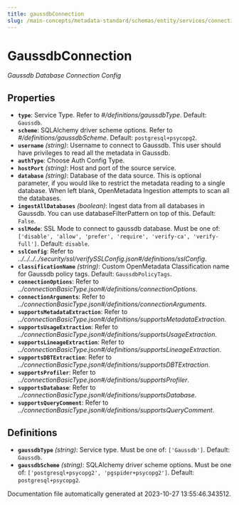 ```yaml
---
title: gaussdbConnection
slug: /main-concepts/metadata-standard/schemas/entity/services/connections/database/gaussdbconnection
---
```


# GaussdbConnection

*Gaussdb Database Connection Config*

## Properties

- **`type`**: Service Type. Refer to *#/definitions/gaussdbType*. Default: `Gaussdb`.
- **`scheme`**: SQLAlchemy driver scheme options. Refer to *#/definitions/gaussdbScheme*. Default: `postgresql+psycopg2`.
- **`username`** *(string)*: Username to connect to Gaussdb. This user should have privileges to read all the metadata in Gaussdb.
- **`authType`**: Choose Auth Config Type.
- **`hostPort`** *(string)*: Host and port of the source service.
- **`database`** *(string)*: Database of the data source. This is optional parameter, if you would like to restrict the metadata reading to a single database. When left blank, OpenMetadata Ingestion attempts to scan all the databases.
- **`ingestAllDatabases`** *(boolean)*: Ingest data from all databases in Gaussdb. You can use databaseFilterPattern on top of this. Default: `False`.
- **`sslMode`**: SSL Mode to connect to gaussdb database. Must be one of: `['disable', 'allow', 'prefer', 'require', 'verify-ca', 'verify-full']`. Default: `disable`.
- **`sslConfig`**: Refer to *../../../../security/ssl/verifySSLConfig.json#/definitions/sslConfig*.
- **`classificationName`** *(string)*: Custom OpenMetadata Classification name for Gaussdb policy tags. Default: `GaussdbPolicyTags`.
- **`connectionOptions`**: Refer to *../connectionBasicType.json#/definitions/connectionOptions*.
- **`connectionArguments`**: Refer to *../connectionBasicType.json#/definitions/connectionArguments*.
- **`supportsMetadataExtraction`**: Refer to *../connectionBasicType.json#/definitions/supportsMetadataExtraction*.
- **`supportsUsageExtraction`**: Refer to *../connectionBasicType.json#/definitions/supportsUsageExtraction*.
- **`supportsLineageExtraction`**: Refer to *../connectionBasicType.json#/definitions/supportsLineageExtraction*.
- **`supportsDBTExtraction`**: Refer to *../connectionBasicType.json#/definitions/supportsDBTExtraction*.
- **`supportsProfiler`**: Refer to *../connectionBasicType.json#/definitions/supportsProfiler*.
- **`supportsDatabase`**: Refer to *../connectionBasicType.json#/definitions/supportsDatabase*.
- **`supportsQueryComment`**: Refer to *../connectionBasicType.json#/definitions/supportsQueryComment*.
## Definitions

- **`gaussdbType`** *(string)*: Service type. Must be one of: `['Gaussdb']`. Default: `Gaussdb`.
- **`gaussdbScheme`** *(string)*: SQLAlchemy driver scheme options. Must be one of: `['postgresql+psycopg2', 'pgspider+psycopg2']`. Default: `postgresql+psycopg2`.


Documentation file automatically generated at 2023-10-27 13:55:46.343512.
